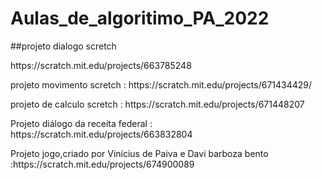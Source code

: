 # Aulas_de_algoritimo_PA_2022
<p>##projeto dialogo scretch<p>
<p>https://scratch.mit.edu/projects/663785248</p>
<p>projeto movimento scretch : https://scratch.mit.edu/projects/671434429/</p>
<p>projeto de calculo scretch : https://scratch.mit.edu/projects/671448207</p>
<p>Projeto diálogo da receita federal : https://scratch.mit.edu/projects/663832804</p>
<p>Projeto jogo,criado por Vinícius de Paiva e Davi barboza bento  :https://scratch.mit.edu/projects/674900089<p> 
